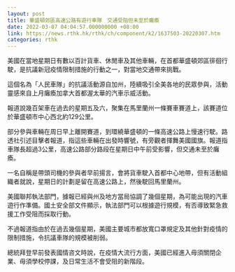 ```yaml
---
layout: post
title: 華盛頓郊區高速公路有遊行車隊　交通受阻但未至於癱瘓
date: 2022-03-07 04:04:57.000000000 +08:00
link: https://news.rthk.hk/rthk/ch/component/k2/1637503-20220307.htm
categories: rthk
---
```


美國在當地星期日有數以百計貨車、休閒車及其他車輛，在首都華盛頓郊區徘徊行駛，是抗議新冠疫情限制措施的行動之一，對當地交通帶來挑戰。

這個名為「人民車隊」的抗議活動源自加州，陸續吸引全美各地的民眾參與，活動靈感來自上月癱瘓加拿大首都渥太華的汽車示威活動。

報道說幾百架車在過去的星期五及六，聚集在馬里蘭州一條賽車賽道上，該賽道位於華盛頓市中心西北約129公里。

部分參與車輛在周日早上離開賽道，到環繞華盛頓的一條高速公路上慢速行駛。路透社引述目擊者報道，指這些車輛在出發時響號，有旁觀者揮舞美國國旗。報道指車隊長超過3公里，高速公路部分路段在星期日中午前受影響，但交通未至於癱瘓。

一名自稱是帶頭司機的參與者早前揚言，會將貨車駛入首都中心地帶，但有活動組織者就說，星期日的計劃是留在高速公路上，然後駛回馬里蘭州。

美國聯邦執法部門，據報已經與州及地方當局協調了幾個星期，為可能出現的汽車遊行作準備。國土安全部文件顯示，執法部門可以根據遊行規模，有否導致緊急救援工作受阻而採取行動。

不過報道指由於在過去幾個星期，美國主要城市都放寬口罩規定及其他針對疫情的限制措施，令抗議車隊的規模被削弱。

總統拜登早前發表國情咨文時說，在疫情大流行方面，美國已經進入毋須關閉企業、毋須學校停課，及日常生活不會受阻的新階段。
